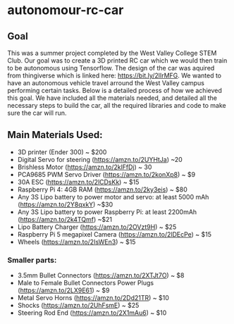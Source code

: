 # autonomour-rc-car

## Goal

This was a summer project completed by the West Valley College STEM Club. Our goal was to create a 3D printed RC car which we would then train to be autonomous using Tensorflow. The design of the car was aquired from thingiverse which is linked here: https://bit.ly/2lIrMFG. We wanted to have an autonomous vehicle travel arround the West Valley campus performing certain tasks. Below is a detailed process of how we achieved this goal. We have included all the materials needed, and detailed all the necessary steps to build the car, all the required libraries and code to make sure the car will run.

## Main Materials Used:
- 3D printer (Ender 300) ~ $200
- Digital Servo for steering (https://amzn.to/2UYHtJa) ~20
- Brishless Motor (https://amzn.to/2klFfDj) ~ 30
- PCA9685 PWM Servo Driver (https://amzn.to/2konXp8) ~ $9
- 30A ESC (https://amzn.to/2lCDsKk) ~ $15
- Raspberry Pi 4: 4GB RAM (https://amzn.to/2ky3eis) ~ $80
- Any 3S Lipo battery to power motor and servo: at least 5000 mAh (https://amzn.to/2Y8qxkY) ~$30
- Any 3S Lipo battery to power Raspberry Pi: at least 2200mAh (https://amzn.to/2k4TQmf) ~$21
- Lipo Battery Charger (https://amzn.to/2OVzt9H) ~ $25
- Raspberry Pi 5 megapixel Camera (https://amzn.to/2lDEcPe) ~ $15
- Wheels (https://amzn.to/2IsWEn3) ~ $15

### Smaller parts:
- 3.5mm Bullet Connectors (https://amzn.to/2XTJt7O) ~ $8
- Male to Female Bullet Connectors Power Plugs (https://amzn.to/2LX9E61) ~ $9
- Metal Servo Horns (https://amzn.to/2Dd21TR) ~ $10
- Shocks (https://amzn.to/2UhFsmE) ~ $25
- Steering Rod End (https://amzn.to/2X1mAu6) ~ $10



  

